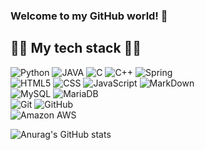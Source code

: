 ### Welcome to my GitHub world! 🚀

## 👨‍💻 My tech stack 👨‍💻

<img alt="Python" src ="https://img.shields.io/badge/Python-3776AB.svg?&style=for-the-badge&logo=Python&logoColor=white"/></a>
<img alt="JAVA" src ="https://img.shields.io/badge/JAVA-C9284D.svg?&style=for-the-badge&logo=java&logoColor=white"/></a>
<img alt="C" src ="https://img.shields.io/badge/C-3F5767?style=for-the-badge&logo=C&logoColor=white"/></a>
<img alt="C++" src ="https://img.shields.io/badge/C++-00599C?style=for-the-badge&logo=C%2B%2B&logoColor=white"/></a>
<img alt="Spring" src ="https://img.shields.io/badge/Spring-6DB33F.svg?style=for-the-badge&logo=Spring&logoColor=white"/><br>
<img alt = "HTML5" src = "https://img.shields.io/badge/HTML5-E34F26?style=for-the-badge&logo=HTML5&logoColor=white"/>
<img alt = "CSS" src="https://img.shields.io/badge/CSS-1572B6?style=for-the-badge&logo=CSS3&logoColor=white"/></a>
<img alt="JavaScript" src ="https://img.shields.io/badge/JavaScript-F7DF1E.svg?&style=for-the-badge&logo=JavaScript&logoColor=white"/>
<img alt = "MarkDown" src="https://img.shields.io/badge/MarkDown-000000?style=for-the-badge&logo=MarkDown&logoColor=white"/><br>
<img alt=" MySQL" src ="https://img.shields.io/badge/MySQL-003545.svg?&style=for-the-badge&logo=MySQL&logoColor=white"/>
<img alt="MariaDB" src ="https://img.shields.io/badge/MariaDB-1F305F.svg?&style=for-the-badge&logo=MariaDB&logoColor=white"/><br>
<img alt="Git" src ="https://img.shields.io/badge/Git-F05032.svg?&style=for-the-badge&logo=Git&logoColor=white"/>
<img alt="GitHub" src ="https://img.shields.io/badge/GitHub-181717.svg?&style=for-the-badge&logo=GitHub&logoColor=white"/><br>
<img alt="Amazon AWS" src ="https://img.shields.io/badge/Amazon AWS-FF9900.svg?&style=for-the-badge&logo=Amazon AWS&logoColor=white"/>




![Anurag's GitHub stats](https://github-readme-stats.vercel.app/api?username=choidongkuen&show_icons=true&theme=radical)
